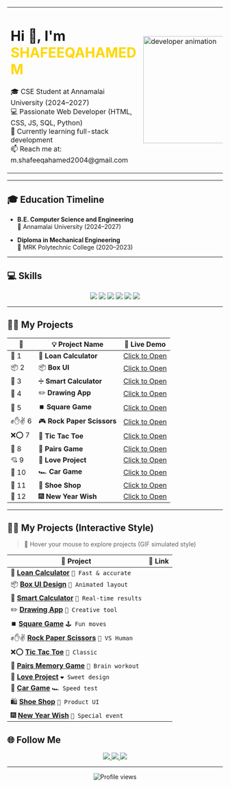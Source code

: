 <table>
  <tr>
    <td>
      <h1>Hi 👋, I'm <span style="color:#FFD700">SHAFEEQAHAMED M</span></h1>
      <p>
        🎓 CSE Student at Annamalai University (2024–2027) <br>
        💻 Passionate Web Developer (HTML, CSS, JS, SQL, Python) <br>
        🌱 Currently learning full-stack development <br>
        📫 Reach me at: m.shafeeqahamed2004@gmail.com
      </p>
    </td>
    <td>
      <img src="https://camo.githubusercontent.com/4d9f5ecceb711eec6e2018f38a5677dc657c9738d4a65ba3b928c41c0a45b439/68747470733a2f2f6d69726f2e6d656469756d2e636f6d2f6d61782f313336302f302a37513379765349765f7430696f4a2d5a2e676966" width="250" alt="developer animation">
    </td>
  </tr>
</table>

---

## 🎓 Education Timeline

- **B.E. Computer Science and Engineering**  
  📍 Annamalai University (2024–2027)

- **Diploma in Mechanical Engineering**  
  📍 MRK Polytechnic College (2020–2023)

---

## 💻 Skills

<p align="center">
  <img src="https://img.shields.io/badge/HTML5-E34F26?style=for-the-badge&logo=html5&logoColor=white" />
  <img src="https://img.shields.io/badge/CSS3-1572B6?style=for-the-badge&logo=css3&logoColor=white" />
  <img src="https://img.shields.io/badge/JavaScript-F7DF1E?style=for-the-badge&logo=javascript&logoColor=black" />
  <img src="https://img.shields.io/badge/SQL-003B57?style=for-the-badge&logo=mysql&logoColor=white" />
  <img src="https://img.shields.io/badge/Python-3776AB?style=for-the-badge&logo=python&logoColor=white" />
  <img src="https://img.shields.io/badge/GitHub-181717?style=for-the-badge&logo=github&logoColor=white" />
</p>

---

## 🚀✨ My Projects

| 🔢 | 💡 Project Name | 🔗 Live Demo |
|----|----------------|-------------|
| 🌟 1 | 🧮 **Loan Calculator** | [Click to Open](https://recyclezone.neocities.org/Loan%20calculator/) |
| 📦 2 | 📦 **Box UI** | [Click to Open](https://recyclezone.neocities.org/BOX/) |
| 🧠 3 | ➗ **Smart Calculator** | [Click to Open](https://recyclezone.neocities.org/Calculator/inex) |
| 🎨 4 | ✏️ **Drawing App** | [Click to Open](https://recyclezone.neocities.org/Drawing%20App/) |
| 🔳 5 | ⏹️ **Square Game** | [Click to Open](https://recyclezone.neocities.org/GAMER%2001/) |
| ✊✋✌️ 6 | 🎮 **Rock Paper Scissors** | [Click to Open](https://recyclezone.neocities.org/GAMER%2004/Rock%20Paper%20Scissors%20Game) |
| ❌⭕ 7 | 🎯 **Tic Tac Toe** | [Click to Open](https://recyclezone.neocities.org/GAMER%2005/Tic%20Tac%20Toe.HTML) |
| 🎴 8 | 💠 **Pairs Game** | [Click to Open](https://recyclezone.neocities.org/GAMER%2006/INDEX) |
| 💘 9 | 💌 **Love Project** | [Click to Open](https://recyclezone.neocities.org/LoveProject-master/) |
| 🚗 10 | 🏎️ **Car Game** | [Click to Open](https://recyclezone.neocities.org/car/) |
| 👟 11 | 🛒 **Shoe Shop** | [Click to Open](https://recyclezone.neocities.org/project%204%20ok/MY%20SHOE.HTML) |
| 🎉 12 | 🎆 **New Year Wish** | [Click to Open](https://recyclezone.neocities.org/project%206%20ok/) |

---
## 🚀✨ My Projects (Interactive Style)

> 🔄 Hover your mouse to explore projects (GIF simulated style)

| 🌟 Project | 🔗 Link |
|-----------|--------|
| 🧮 **[Loan Calculator](https://recyclezone.neocities.org/Loan%20calculator/)** `💸 Fast & accurate` |
| 📦 **[Box UI Design](https://recyclezone.neocities.org/BOX/)** `🧊 Animated layout` |
| 🧠 **[Smart Calculator](https://recyclezone.neocities.org/Calculator/inex)** `🧮 Real-time results` |
| ✏️ **[Drawing App](https://recyclezone.neocities.org/Drawing%20App/)** `🎨 Creative tool` |
| ⏹️ **[Square Game](https://recyclezone.neocities.org/GAMER%2001/)** `🕹️ Fun moves` |
| ✊✋✌️ **[Rock Paper Scissors](https://recyclezone.neocities.org/GAMER%2004/Rock%20Paper%20Scissors%20Game)** `🤖 VS Human` |
| ❌⭕ **[Tic Tac Toe](https://recyclezone.neocities.org/GAMER%2005/Tic%20Tac%20Toe.HTML)** `🎯 Classic` |
| 💠 **[Pairs Memory Game](https://recyclezone.neocities.org/GAMER%2006/INDEX)** `🧠 Brain workout` |
| 💌 **[Love Project](https://recyclezone.neocities.org/LoveProject-master/)** `❤️ Sweet design` |
| 🚗 **[Car Game](https://recyclezone.neocities.org/car/)** `🏎️ Speed test` |
| 🛍️ **[Shoe Shop](https://recyclezone.neocities.org/project%204%20ok/MY%20SHOE.HTML)** `🥿 Product UI` |
| 🎆 **[New Year Wish](https://recyclezone.neocities.org/project%206%20ok/)** `🎉 Special event` |


## 🌐 Follow Me

<p align="center">
  <a href="https://www.linkedin.com/in/shafeeqahamed-m-40b72a309/" target="_blank">
    <img src="https://img.shields.io/badge/LinkedIn-0A66C2?style=for-the-badge&logo=linkedin&logoColor=white" />
  </a>
  <a href="https://github.com/shafeeqahamedinfo" target="_blank">
    <img src="https://img.shields.io/badge/GitHub-181717?style=for-the-badge&logo=github&logoColor=white" />
  </a>
  <a href="https://www.instagram.com/m_shafeeqahamed_sad/" target="_blank">
    <img src="https://img.shields.io/badge/Instagram-E4405F?style=for-the-badge&logo=instagram&logoColor=white" />
  </a>
</p>

---

<p align="center">
  <img src="https://komarev.com/ghpvc/?username=shafeeqahamedinfo&style=flat-square&color=yellow" alt="Profile views"/>
</p>

